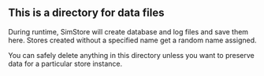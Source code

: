 ## This is a directory for data files
During runtime, SimStore will create database and log files and save them here. Stores created without a specified name get a random name assigned. 

You can safely delete anything in this directory unless you want to preserve data for a particular store instance.
